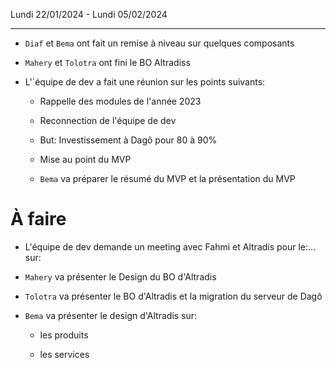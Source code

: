 Lundi 22/01/2024 - Lundi 05/02/2024

---


- `Diaf` et `Bema` ont fait un remise à niveau sur quelques composants

- `Mahery` et `Tolotra` ont fini le BO Altradiss

- L'´équipe de dev a fait une réunion sur les points suivants:

    - Rappelle des modules de l'année 2023

    - Reconnection de l'équipe de dev

    - But: Investissement à Dagô pour 80 à 90%

    - Mise au point du MVP

    - `Bema` va préparer le résumé du MVP et la présentation du MVP

# À faire

- L'équipe de dev demande un meeting avec Fahmi et Altradis pour le:... sur:

- `Mahery` va présenter le Design du BO d'Altradis

- `Tolotra` va présenter le BO d'Altradis et la migration du serveur de Dagô

- `Bema` va présenter le design d'Altradis sur:

    - les produits

    - les services
